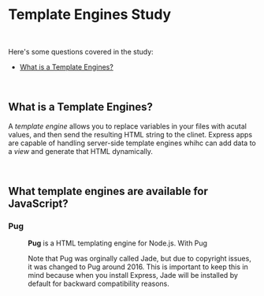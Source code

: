 # Template Engines Study

<br>

Here's some questions covered in the study:

* [What is a Template Engines?](#)

<br>

## What is a Template Engines?
A *template engine* allows you to replace variables in your files with acutal values, and then send the resulting HTML string to the clinet.  Express apps are capable of handling server-side template engines whihc can add data to a *view* and generate that HTML dynamically.

<br>

## What template engines are available for JavaScript?

<dl>

### Pug
<dd>

**Pug** is a HTML templating engine for Node.js. With Pug

Note that Pug was orginally called Jade, but due to copyright issues, it was changed to Pug around 2016. This is important to keep this in mind because when you install Express, Jade will be installed by default for backward compatibility reasons.

</dd>


</dl>



<br>

